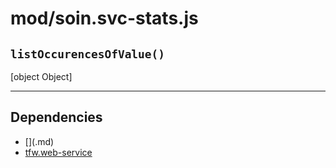 # mod/soin.svc-stats.js
## `listOccurencesOfValue()`

[object Object]


----

## Dependencies
* [$]($.md)
* [tfw.web-service](tfw.web-service.md)